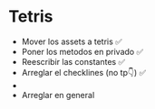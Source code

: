 # Tetris

- Mover los assets a tetris ✅
- Poner los metodos en privado ✅
- Reescribir las constantes ✅
- Arreglar el checklines (no tp👇) ✅
- 
- Arreglar en general 
